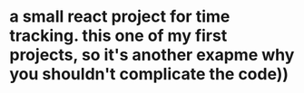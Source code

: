 # a small react project for time tracking. this one of my first projects, so it's another exapme why  you shouldn't complicate the code))
